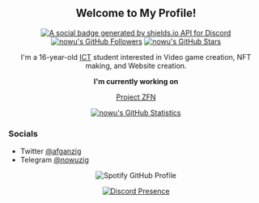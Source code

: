 <p align="center">
	<h2 align="center">Welcome to My Profile!</h2>
	<p align="center"><a href="https://discord.gg/projectzfn"><img src="https://img.shields.io/discord/1025109551797772348?style=for-the-badge" title="https://discord.gg/projectzfn" alt="A social badge generated by shields.io API for Discord"></a> <a href="https://github.com/nowu?tab=followers"><img src="https://img.shields.io/github/followers/nowu?style=for-the-badge" alt="nowu's GitHub Followers" title="nowu's GitHub Followers"></a> <a href="#"><img src="https://img.shields.io/github/stars/nowu?style=for-the-badge" alt="nowu's GitHub Stars" title="nowu's GitHub Stars"></a>
	</p>
</p>
<p align="center">I'm a 16-year-old <a href="https://en.wikipedia.org/wiki/Information_and_communications_technology">ICT</a> student interested in Video game creation, NFT making, and Website creation.
</p>

<p align="center"><strong>I'm currently working on</strong></p>
<p align="center"><a href="https://projectzfn.xyz/">Project ZFN</a></p>

<p align="center">
	<a href="https://github.com/nowu"><img src="https://github-readme-stats.vercel.app/api?username=nowu&theme=tokyonight&hide=prs,issues&count_private=true" title="nowu's GitHub Statistics" alt="nowu's GitHub Statistics"></a>
</p>

<p>
	<h3>Socials</h3>
	<ul>
		<li>Twitter <a href="https://twitter.com/afganzig">@afganzig</a></li>
		<li>Telegram <a href="https://tme/Nowuzig">@nowuzig</a></li>
	</ul>
</p>

<!-- Spotify GitHub Profile Widget -->
<p align="center">
	<img src="https://spotify-github-profile.vercel.app/api/view?uid=3gyoe27k7yvz28dvlk1wtsr47&cover_image=true&theme=novatorem&show_offline=false&background_color=121212&interchange=false&bar_color=7e387e" alt="Spotify GitHub Profile" title="Spotify GitHub Profile">
</p>

<!-- Discord Presence Widget -->
<p align="center">
	<a href="https://discord.com/users/836563146427596830"><img src="https://lanyard.cnrad.dev/api/836563146427596830" alt="Discord Presence" title="Discord Presence"></a>
</p>
